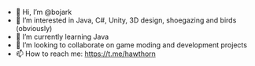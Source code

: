 - 👋 Hi, I’m @bojark
- 👀 I’m interested in Java, C#, Unity, 3D design, shoegazing and birds (obviously)
- 🌱 I’m currently learning Java
- 💞️ I’m looking to collaborate on game moding and development projects
- 📫 How to reach me: https://t.me/hawthorn

